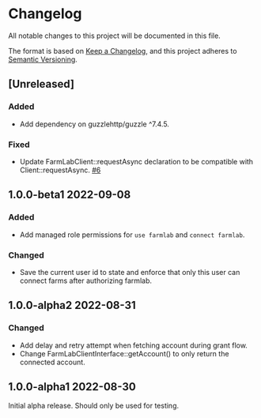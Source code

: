 # Changelog

All notable changes to this project will be documented in this file.

The format is based on [Keep a Changelog](https://keepachangelog.com/en/1.0.0/),
and this project adheres to [Semantic Versioning](https://semver.org/spec/v2.0.0.html).

## [Unreleased]

### Added

- Add dependency on guzzlehttp/guzzle ^7.4.5.

### Fixed

- Update FarmLabClient::requestAsync declaration to be compatible with Client::requestAsync. [#6](https://github.com/paul121/farm_farmlab/issues/6)

## 1.0.0-beta1 2022-09-08

### Added

- Add managed role permissions for `use farmlab` and `connect farmlab`.

### Changed

- Save the current user id to state and enforce that only this user can connect farms after authorizing farmlab.

## 1.0.0-alpha2 2022-08-31

### Changed

- Add delay and retry attempt when fetching account during grant flow.
- Change FarmLabClientInterface::getAccount() to only return the connected account.

## 1.0.0-alpha1 2022-08-30

Initial alpha release. Should only be used for testing.
